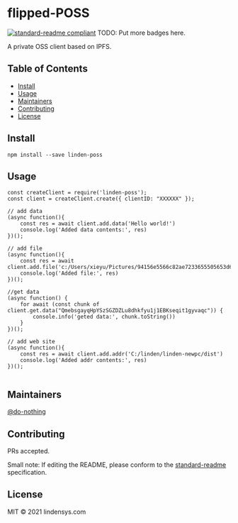 # flipped-POSS

[![standard-readme compliant](https://img.shields.io/badge/standard--readme-OK-green.svg?style=flat-square)](https://github.com/RichardLitt/standard-readme)
TODO: Put more badges here.

A private OSS client based on IPFS.

## Table of Contents

- [Install](#install)
- [Usage](#usage)
- [Maintainers](#maintainers)
- [Contributing](#contributing)
- [License](#license)

## Install

```
npm install --save linden-poss

```

## Usage

```
const createClient = require('linden-poss');
const client = createClient.create({ clientID: "XXXXXX" });

// add data
(async function(){
    const res = await client.add.data('Hello world!')
    console.log('Added data contents:', res)
})();

// add file
(async function(){
    const res = await client.add.file('c:/Users/xieyu/Pictures/94156e5566c82ae7233655505653d674.mp4')
    console.log('Added file:', res)
})();

//get data
(async function() {
    for await (const chunk of client.get.data("QmebsgayqHpYSzSGZDZLu8dhkfyu1j1EBKseqit1gyvaqc")) {
        console.info('geted data:', chunk.toString())
    }
})();

// add web site
(async function(){
    const res = await client.add.addr('C:/linden/linden-newpc/dist')
    console.log('Added addr contents:', res)
})();


```

## Maintainers

[@do-nothing](https://github.com/do-nothing)

## Contributing

PRs accepted.

Small note: If editing the README, please conform to the [standard-readme](https://github.com/RichardLitt/standard-readme) specification.

## License

MIT © 2021 lindensys.com
